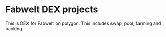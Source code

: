 # Fabwelt DEX projects
This is DEX for Fabwelt on polygon. This includes swap, pool, farming and banking.
